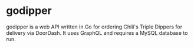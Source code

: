 # godipper

godipper is a web API written in Go for ordering Chili's Triple Dippers for delivery via DoorDash. It uses GraphQL and requires a MySQL database to run. 
